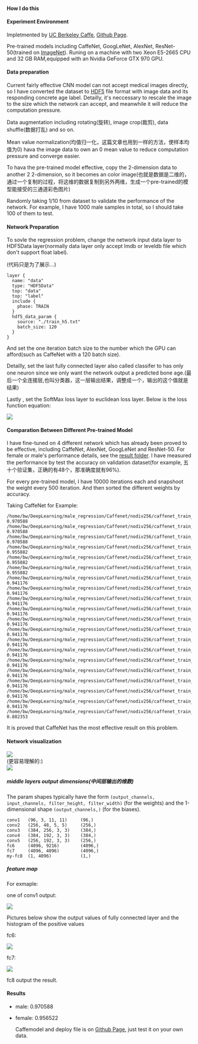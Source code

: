 #### How I do this 

#### Experiment Environment

Impletmented by [UC Berkeley Caffe](http://caffe.berkeleyvision.org/), [Github Page](https://github.com/BVLC/caffe/).

Pre-trained models including CaffeNet, GoogLeNet, AlexNet, ResNet-50(trained on [ImageNet](http://www.image-net.org/)). Runing on a machine with two Xeon E5-2665 CPU and 32 GB RAM,equipped with an Nvidia GeForce GTX 970 GPU.

#### Data preparation

Current fairly effective CNN model can not accept medical images directly, so I have converted the dataset to [HDF5](https://support.hdfgroup.org/HDF5/) file format with image data and its responding concrete age label. Detailly, it's neccessary to rescale the image to the size which the network can accept, and meanwhile it will reduce the computation pressure.

Data augmentation including rotating(旋转), image crop(裁剪), data shuffle(数据打乱) and so on.

Mean value normalization(均值归一化，这篇文章也用到一样的方法，使样本均值为0) hava the image data to own an 0 mean value to reduce computation pressure and converge easier.

To hava the pre-trained model effective, copy the 2-dimension data to another 2 2-dimension, so it becomes an color image(也就是数据是二维的，通过一个复制的过程，将这维的数据复制到另外两维，生成一个pre-trained的模型能接受的三通道彩色图片)

Randomly taking 1/10 from dataset to validate the performance of the network. For example, I have 1000 male samples in total, so I should take 100 of them to test.

#### Network Preparation

To sovle the regression problem, change the network input data layer to HDF5Data layer(normally data layer only accept lmdb or leveldb file which don't support float label).

(代码只是为了展示...)

```
layer {
  name: "data"
  type: "HDF5Data"
  top: "data"
  top: "label"
  include {
    phase: TRAIN
  }
  hdf5_data_param {
    source: "./train_h5.txt"
    batch_size: 120
  }
}
```

And set the one iteration batch size to the number which the GPU can afford(such as CaffeNet with a 120 batch size).

Detailly, set the last fully connected layer also called classifer to has only one neuron since we only want the network output a predicted bone age.(最后一个全连接层,也叫分类器，这一层输出结果，调整成一个，输出的这个值就是结果)

Lastly , set the SoftMax loss layer to euclidean loss layer. Below is the loss function equation:

<img src="http://omoitwcai.bkt.clouddn.com/2017-08-15-gif.gif" style="clear: both; 
display: block; 
margin:auto;" />

#### Comparation Between Different Pre-trained Model

I have fine-tuned on 4 different network which has already been proved to be effective, including CaffeNet, AlexNet, GoogLeNet and ResNet-50. For female or male's performance details, see the [result folder](https://github.com/Hzzone/Bone-Age-Assessment/tree/master/result). I have measured the performance by test the accuracy on validation dataset(for example, 五十个验证集，正确的有48个，那准确度就有96%).

For every pre-trained model, I have 10000 iterations each and snapshoot the weight every 500 iteration. And then sorted the different weights by accuracy.

Taking CaffeNet for Example:

```
/home/bw/DeepLearning/male_regression/Caffenet/nodiv256/caffenet_train_iter_2000.caffemodel 0.970588
/home/bw/DeepLearning/male_regression/Caffenet/nodiv256/caffenet_train_iter_1500.caffemodel 0.970588
/home/bw/DeepLearning/male_regression/Caffenet/nodiv256/caffenet_train_iter_500.caffemodel 0.970588
/home/bw/DeepLearning/male_regression/Caffenet/nodiv256/caffenet_train_iter_5000.caffemodel 0.955882
/home/bw/DeepLearning/male_regression/Caffenet/nodiv256/caffenet_train_iter_2500.caffemodel 0.955882
/home/bw/DeepLearning/male_regression/Caffenet/nodiv256/caffenet_train_iter_5500.caffemodel 0.955882
/home/bw/DeepLearning/male_regression/Caffenet/nodiv256/caffenet_train_iter_8500.caffemodel 0.941176
/home/bw/DeepLearning/male_regression/Caffenet/nodiv256/caffenet_train_iter_3500.caffemodel 0.941176
/home/bw/DeepLearning/male_regression/Caffenet/nodiv256/caffenet_train_iter_3000.caffemodel 0.941176
/home/bw/DeepLearning/male_regression/Caffenet/nodiv256/caffenet_train_iter_6500.caffemodel 0.941176
/home/bw/DeepLearning/male_regression/Caffenet/nodiv256/caffenet_train_iter_9500.caffemodel 0.941176
/home/bw/DeepLearning/male_regression/Caffenet/nodiv256/caffenet_train_iter_7500.caffemodel 0.941176
/home/bw/DeepLearning/male_regression/Caffenet/nodiv256/caffenet_train_iter_4000.caffemodel 0.941176
/home/bw/DeepLearning/male_regression/Caffenet/nodiv256/caffenet_train_iter_4500.caffemodel 0.941176
/home/bw/DeepLearning/male_regression/Caffenet/nodiv256/caffenet_train_iter_10000.caffemodel 0.941176
/home/bw/DeepLearning/male_regression/Caffenet/nodiv256/caffenet_train_iter_8000.caffemodel 0.941176
/home/bw/DeepLearning/male_regression/Caffenet/nodiv256/caffenet_train_iter_7000.caffemodel 0.941176
/home/bw/DeepLearning/male_regression/Caffenet/nodiv256/caffenet_train_iter_6000.caffemodel 0.941176
/home/bw/DeepLearning/male_regression/Caffenet/nodiv256/caffenet_train_iter_9000.caffemodel 0.941176
/home/bw/DeepLearning/male_regression/Caffenet/nodiv256/caffenet_train_iter_1000.caffemodel 0.882353
```

It is proved that CaffeNet has the most effective result on this problem.

#### Network visualization

<img src="http://omoitwcai.bkt.clouddn.com/2017-08-15-%E4%B8%8B%E8%BD%BD.png" style="clear: both; 
display: block; 
margin:auto;" />
(更容易理解的:)
<img src="http://omoitwcai.bkt.clouddn.com/2017-08-15-FireShot%20Capture%202%20-%20Netscope%20-%20http___ethereon.github.io_netscope_-_editor.png" style="clear: both; 
display: block; 
margin:auto;" />

##### middle layers output dimensions(中间层输出的维数)

The param shapes typically have the form `(output_channels, input_channels, filter_height, filter_width)` (for the weights) and the 1-dimensional shape `(output_channels,)` (for the biases).

```angular2html
conv1	(96, 3, 11, 11)		(96,)
conv2	(256, 48, 5, 5)		(256,)
conv3	(384, 256, 3, 3)	(384,)
conv4	(384, 192, 3, 3)	(384,)
conv5	(256, 192, 3, 3)	(256,)
fc6	    (4096, 9216)		(4096,)
fc7	    (4096, 4096)		(4096,)
my-fc8	(1, 4096)		    (1,)
```
##### feature map

For exmaple:

one of conv1 output:

<img src="http://omoitwcai.bkt.clouddn.com/2017-08-15-19.jpg" style="clear: both; 
display: block; 
margin:auto;" />

Pictures below show the output values of fully connected layer and the histogram of the positive values

fc6:

<img src="http://omoitwcai.bkt.clouddn.com/2017-08-15-output.png" style="clear: both; 
display: block; 
margin:auto;" />

fc7:

<img src="http://omoitwcai.bkt.clouddn.com/2017-08-15-output-1.png" style="clear: both; 
display: block; 
margin:auto;" />

fc8 output the result.

#### Results

- male: 0.970588

- female: 0.956522

  Caffemodel and deploy file is on [Github Page](https://github.com/Hzzone/Bone-Age-Assessment), just test it on your own data.